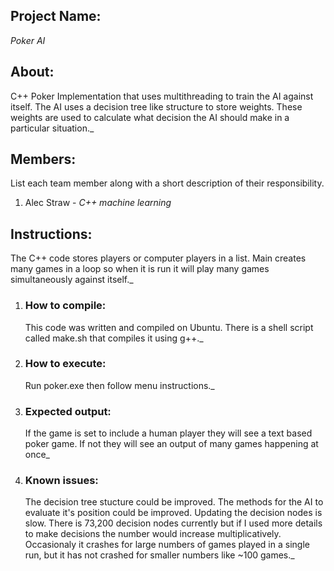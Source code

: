 
## Project Name: 
_Poker AI_

## About:
C++ Poker Implementation that uses multithreading to train the AI against itself. 
The AI uses a decision tree like structure to store weights. These weights are used to calculate what decision the AI should make in a particular situation._

## Members:
List each team member along with a short description of their responsibility.

1. Alec Straw - _C++ machine learning_

## Instructions:
The C++ code stores players or computer players in a list. Main creates many games in a loop so when it is run it will play many games simultaneously against itself._


1. ### How to compile:
	This code was written and compiled on Ubuntu. There is a shell script called make.sh that compiles it using g++._

2. ### How to execute:
	Run poker.exe then follow menu instructions._

3. ### Expected output:
	If the game is set to include a human player they will see a text based poker game. If not they will see an output of many games 	 happening at once_

4. ### Known issues:
	The decision tree stucture could be improved. The methods for the AI to evaluate it's position could be improved. Updating the decision nodes is slow. There is 73,200 decision nodes currently but if I used more details to make decisions the number would increase multiplicatively. Occasionaly it crashes for large numbers of games played in a single run, but it has not crashed for smaller numbers like ~100 games._